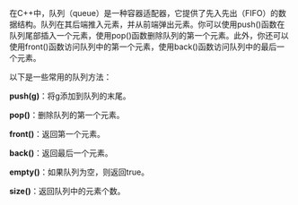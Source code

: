 在C++中，队列（queue）是一种容器适配器，它提供了先入先出（FIFO）的数据结构。队列在其后端推入元素，并从前端弹出元素。你可以使用push()函数在队列尾部插入一个元素，使用pop()函数删除队列的第一个元素。此外，你还可以使用front()函数访问队列中的第一个元素，使用back()函数访问队列中的最后一个元素。

以下是一些常用的队列方法：

**push(g)**：将g添加到队列的末尾。

**pop()**：删除队列的第一个元素。

**front()**：返回第一个元素。

**back()**：返回最后一个元素。

**empty()**：如果队列为空，则返回true。

**size()**：返回队列中的元素个数。

